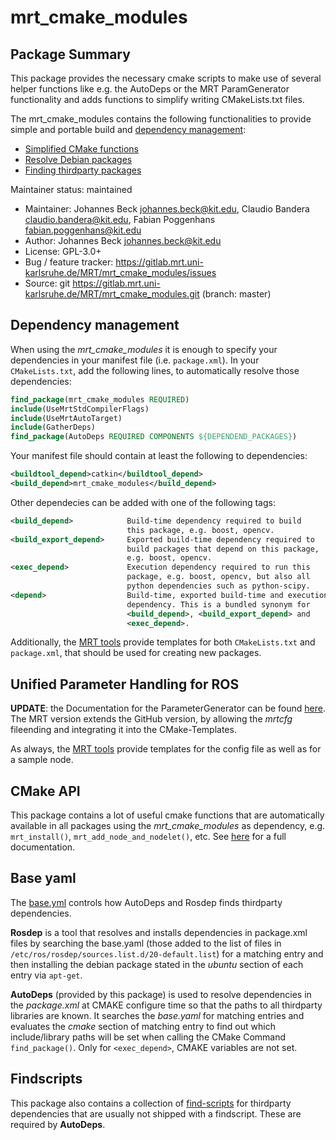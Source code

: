# mrt_cmake_modules
## Package Summary
This package provides the necessary cmake scripts to make use of several helper functions like e.g. the AutoDeps or the MRT ParamGenerator functionality and adds functions to simplify writing CMakeLists.txt files.

The mrt_cmake_modules contains the following functionalities to provide simple and portable build and [dependency management](#dependency-management):
* [Simplified CMake functions](#cmake-api)
* [Resolve Debian packages](#base-yaml)
* [Finding thirdparty packages](#findscripts)


Maintainer status: maintained
- Maintainer: Johannes Beck <johannes.beck@kit.edu>, Claudio Bandera <claudio.bandera@kit.edu>, Fabian Poggenhans <fabian.poggenhans@kit.edu>
- Author: Johannes Beck <johannes.beck@kit.edu>
- License: GPL-3.0+
- Bug / feature tracker: https://gitlab.mrt.uni-karlsruhe.de/MRT/mrt_cmake_modules/issues
- Source: git https://gitlab.mrt.uni-karlsruhe.de/MRT/mrt_cmake_modules.git (branch: master)

## Dependency management
When using the *mrt_cmake_modules* it is enough to specify your dependencies in your manifest file (i.e. `package.xml`). In your `CMakeLists.txt`, add the following lines, to automatically resolve those dependencies:
```cmake
find_package(mrt_cmake_modules REQUIRED)
include(UseMrtStdCompilerFlags)
include(UseMrtAutoTarget)
include(GatherDeps)
find_package(AutoDeps REQUIRED COMPONENTS ${DEPENDEND_PACKAGES})
```
Your manifest file should contain at least the following to dependencies:
```xml
<buildtool_depend>catkin</buildtool_depend>
<build_depend>mrt_cmake_modules</build_depend>
```
Other dependecies can be added with one of the following tags:
```xml
<build_depend>            Build-time dependency required to build
                          this package, e.g. boost, opencv.
<build_export_depend>     Exported build-time dependency required to
                          build packages that depend on this package,
                          e.g. boost, opencv.
<exec_depend>             Execution dependency required to run this
                          package, e.g. boost, opencv, but also all
                          python dependencies such as python-scipy.
<depend>                  Build-time, exported build-time and execution
                          dependency. This is a bundled synonym for
                          <build_depend>, <build_export_depend> and
                          <exec_depend>.
```
Additionally, the [MRT tools](https://gitlab.mrt.uni-karlsruhe.de/MRT/mrt_build) provide templates for both `CMakeLists.txt` and `package.xml`, that should be used for creating new packages.

## Unified Parameter Handling for ROS
**UPDATE**: the Documentation for the ParameterGenerator can be found [here](https://github.com/cbandera/rosparam_handler).  
The MRT version extends the GitHub version, by allowing the _mrtcfg_ fileending and integrating it into the CMake-Templates.

As always, the [MRT tools](https://gitlab.mrt.uni-karlsruhe.de/MRT/mrt_build) provide templates for the config file as well as for a sample node.

## CMake API
This package contains a lot of useful cmake functions that are automatically available in all packages using the _mrt_cmake_modules_ as dependency, e.g. `mrt_install()`, `mrt_add_node_and_nodelet()`, etc. See [here](http://htmlpreview.github.io/?https://github.com/KIT-MRT/mrt_cmake_modules/blob/master/doc/generated_cmake_api.html) for a full documentation.

## Base yaml
The [base.yml](yaml/base.yaml) controls how AutoDeps and Rosdep finds thirdparty dependencies.

__Rosdep__ is a tool that resolves and installs dependencies in package.xml files by searching the base.yaml (those added to the list of files in `/etc/ros/rosdep/sources.list.d/20-default.list`) for a matching entry and then installing the debian package stated in the _ubuntu_ section of each entry via `apt-get`.

__AutoDeps__ (provided by this package) is used to resolve dependencies in the _package.xml_ at CMAKE configure time so that the paths to all thirdparty libraries are known. It searches the _base.yaml_ for matching entries and evaluates the _cmake_ section of matching entry to find out which include/library paths will be set when calling the CMake Command `find_package()`. Only for `<exec_depend>`, CMAKE variables are not set.

## Findscripts
This package also contains a collection of [find-scripts](cmake/Modules) for thirdparty dependencies that are usually not shipped with a findscript. These are required by __AutoDeps__.
